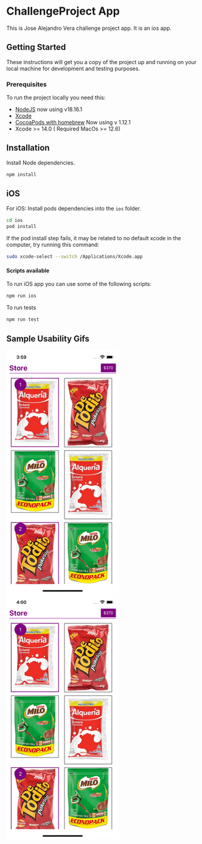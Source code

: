 # ChallengeProject App

This is Jose Alejandro Vera challenge project app. It is an ios app.

## Getting Started

These instructions will get you a copy of the project up and running on your local machine for development and testing purposes.

### Prerequisites

To run the project locally you need this:

- [NodeJS](https://nodejs.org/en/) now using v18.16.1
- [Xcode](https://apps.apple.com/us/app/xcode/id497799835?mt=12)
- [CocoaPods with homebrew](https://formulae.brew.sh/formula/cocoapods) Now using v 1.12.1
- Xcode >= 14.0 ( Required MacOs >= 12.6)

## Installation

Install Node dependencies.

```bash
npm install
```

## iOS

For iOS: Install pods dependencies into the `ios` folder.

```bash
cd ios
pod install
```

If the pod install step fails, it may be related to no default xcode in the computer, try running this command:

```bash
sudo xcode-select --switch /Applications/Xcode.app
```

#### Scripts available

To run iOS app you can use some of the following scripts:

```bash
npm run ios
```

To run tests

```bash
npm run test
```

## Sample Usability Gifs

![Usability 1](gifs/Usability1.gif)
![Usability 2](gifs/Usability2.gif)
